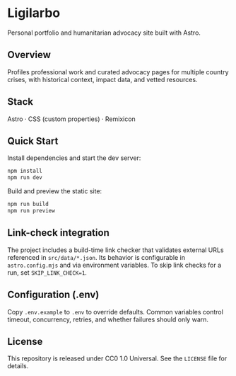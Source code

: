 # Ligilarbo

Personal portfolio and humanitarian advocacy site built with Astro.

## Overview

Profiles professional work and curated advocacy pages for multiple country crises, with historical context, impact data, and vetted resources.

## Stack

Astro · CSS (custom properties) · Remixicon

## Quick Start

Install dependencies and start the dev server:

```bash
npm install
npm run dev
```

Build and preview the static site:

```bash
npm run build
npm run preview
```

## Link-check integration

The project includes a build-time link checker that validates external URLs referenced in `src/data/*.json`. Its behavior is configurable in `astro.config.mjs` and via environment variables. To skip link checks for a run, set `SKIP_LINK_CHECK=1`.

## Configuration (.env)

Copy `.env.example` to `.env` to override defaults. Common variables control timeout, concurrency, retries, and whether failures should only warn.

## License

This repository is released under CC0 1.0 Universal. See the `LICENSE` file for details.
